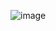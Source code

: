 ![image](https://github.com/groupe2equipe3phpoutloorfr/groupe2equipe3phpoutloorfr/assets/145752521/b375d153-8fc8-4615-b3ad-784fedde0854)
